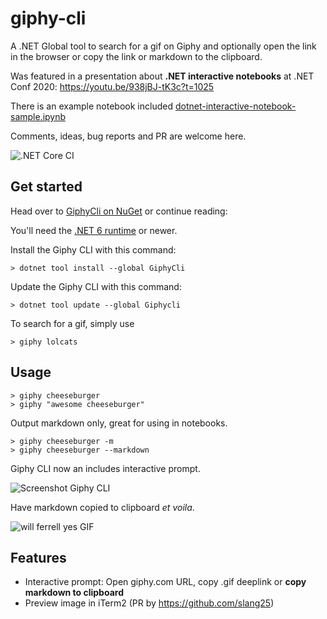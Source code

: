# giphy-cli
A .NET Global tool to search for a gif on Giphy and optionally open the link in the browser or copy the link or markdown to the clipboard.

Was featured in a presentation about **.NET interactive notebooks** at .NET Conf 2020: https://youtu.be/938jBJ-tK3c?t=1025

There is an example notebook included [dotnet-interactive-notebook-sample.ipynb](https://github.com/DavidDeSloovere/giphy-cli/blob/master/docs/dotnet-interactive-notebook-sample.ipynb) 

Comments, ideas, bug reports and PR are welcome here.

![.NET Core CI](https://github.com/DavidDeSloovere/giphy-cli/workflows/.NET%20Core%20CI/badge.svg)

## Get started

Head over to [GiphyCli on NuGet](https://www.nuget.org/packages/GiphyCli) or continue reading:

You'll need the [.NET 6 runtime](https://www.microsoft.com/net/download) or newer.

Install the Giphy CLI with this command:

```
> dotnet tool install --global GiphyCli
```

Update the Giphy CLI with this command:

```
> dotnet tool update --global Giphycli
```

To search for a gif, simply use

```
> giphy lolcats
```

## Usage

```
> giphy cheeseburger
> giphy "awesome cheeseburger"
```

Output markdown only, great for using in notebooks.
```
> giphy cheeseburger -m
> giphy cheeseburger --markdown
```

Giphy CLI now an includes interactive prompt.

![Screenshot Giphy CLI](README-screenshot.png)

Have markdown copied to clipboard _et voila_.

![will ferrell yes GIF](https://media.giphy.com/media/3ohzdIuqJoo8QdKlnW/giphy-downsized.gif)

## Features

- Interactive prompt: Open giphy.com URL, copy .gif deeplink or __copy markdown to clipboard__
- Preview image in iTerm2 (PR by https://github.com/slang25)
